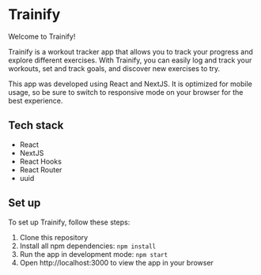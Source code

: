 # Trainify

Welcome to Trainify!

Trainify is a workout tracker app that allows you to track your progress and explore different exercises. With Trainify, you can easily log and track your workouts, set and track goals, and discover new exercises to try.

This app was developed using React and NextJS. It is optimized for mobile usage, so be sure to switch to responsive mode on your browser for the best experience.

## Tech stack

- React
- NextJS
- React Hooks
- React Router
- uuid

## Set up

To set up Trainify, follow these steps:

1. Clone this repository
2. Install all npm dependencies: `npm install`
3. Run the app in development mode: `npm start`
4. Open http://localhost:3000 to view the app in your browser

